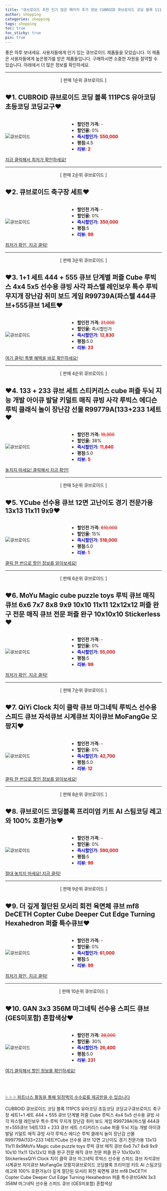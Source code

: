 ```yaml
---
title: "큐브로이드 추천 인기 많은 패키지 추가 정보 CUBROID 큐브로이드 코딩 블록 111PCS"
author: shopping
categories: shopping
tags: shopping
toc: true
toc_sticky: true
pin: true
---
```

좋은 하루 보내세요. 사용자들에게 인기 있는 큐브로이드 제품들을 모았습니다. 이 제품은 사용자들에게 높은평가를 받은 제품들입니다. 구매하시면 소중한 자원을 절약할 수 있습니다. 아래에서 더 많은 정보를 확인하세요.

---
<p class="toplist" style="margin: 0 auto; display: block; width: fit-content;">[ 판매 1순위 큐브로이드 ]</p>

<h2><strong>❤️1. CUBROID 큐브로이드 코딩 블록 111PCS 유아코딩 초등코딩 코딩교구❤️</strong></h2>

<div style="display: flex; align-items: center;">
    <div style="flex: 0.4;">
        <img src="https://thumbnail8.coupangcdn.com/thumbnails/remote/230x230ex/image/vendor_inventory/26e4/f4e712a78df2b86da388d3858ba72222381f5d5c2fc9d5973c822bf8e246.jpg" alt="큐브로이드" style="max-width: 100%;">
    </div>
    <div style="flex: 0.6; margin-left: 10px;">
        <ul>
            <li><strong>할인전 가격:</strong> <del style="color: red;">-</del></li>
            <li><strong>할인율:</strong> 0%</li>
            <li><span style='color:blue'><strong>즉시할인가:</strong></span> <span style='color:red'><strong>550,000</strong></span></li>
            <li><strong>평점:</strong>4.5</li>
            <li><span style='color:blue'><strong>리뷰:</strong></span> <span style='color:red'><strong>2</strong></span></li>
        </ul>
    </div>
</div>
<div class="center">
    <a href="https://selin100587001.github.io?lptag=AF9450613&subid=githubio&pageKey=2113319944&traceid=V0-153&itemId=3589941666&vendorItemId=71575704675" class="myButton">
        지금 클릭해서 최저가 확인하세요!
    </a>
</div>


---
<p class="toplist" style="margin: 0 auto; display: block; width: fit-content;">[ 판매 2순위 큐브로이드 ]</p>

<h2><strong>❤️2. 큐브로이드 축구장 세트❤️</strong></h2>

<div style="display: flex; align-items: center;">
    <div style="flex: 0.4;">
        <img src="https://thumbnail8.coupangcdn.com/thumbnails/remote/230x230ex/image/vendor_inventory/a7d3/eac4475a1ccca32b94aec306911f6f78b5d074196c52459e669b2010cf7d.jpeg" alt="큐브로이드" style="max-width: 100%;">
    </div>
    <div style="flex: 0.6; margin-left: 10px;">
        <ul>
            <li><strong>할인전 가격:</strong> <del style="color: red;">-</del></li>
            <li><strong>할인율:</strong> 0%</li>
            <li><span style='color:blue'><strong>즉시할인가:</strong></span> <span style='color:red'><strong>350,000</strong></span></li>
            <li><strong>평점:</strong>5</li>
            <li><span style='color:blue'><strong>리뷰:</strong></span> <span style='color:red'><strong>99</strong></span></li>
        </ul>
    </div>
</div>
<div class="center">
    <a href="https://selin100587001.github.io?lptag=AF9450613&subid=githubio&pageKey=7787571557&traceid=V0-153&itemId=21061426504&vendorItemId=88123752177" class="myButton">
        최저가 확인, 지금 클릭!
    </a>
</div>


---
<p class="toplist" style="margin: 0 auto; display: block; width: fit-content;">[ 판매 3순위 큐브로이드 ]</p>

<h2><strong>❤️3. 1+1 세트 444 + 555 큐브 단계별 퍼즐 Cube 루빅스 4x4 5x5 선수용 큐빙 사각 파스텔 레인보우 특수 루빅 무지개 장난감 취미 보드 게임 R99739A(파스텔 444큐브+555큐브 1세트❤️</strong></h2>

<div style="display: flex; align-items: center;">
    <div style="flex: 0.4;">
        <img src="https://thumbnail6.coupangcdn.com/thumbnails/remote/230x230ex/image/vendor_inventory/1383/06c0390b0e31f910b093c68fae05d248cbea7c6b37dcc3a764ba04655832.jpg" alt="큐브로이드" style="max-width: 100%;">
    </div>
    <div style="flex: 0.6; margin-left: 10px;">
        <ul>
            <li><strong>할인전 가격:</strong> <del style="color: red;">21,000</del></li>
            <li><strong>할인율:</strong> 즉시할인가</li>
            <li><span style='color:blue'><strong>즉시할인가:</strong></span> <span style='color:red'><strong>12,830</strong></span></li>
            <li><strong>평점:</strong>5.0</li>
            <li><span style='color:blue'><strong>리뷰:</strong></span> <span style='color:red'><strong>23</strong></span></li>
        </ul>
    </div>
</div>
<div class="center">
    <a href="https://selin100587001.github.io?lptag=AF9450613&subid=githubio&pageKey=7865782778&traceid=V0-153&itemId=21474956612&vendorItemId=88529221133" class="myButton">
        여기 클릭! 특별 혜택을 바로 확인하세요!
    </a>
</div>


---
<p class="toplist" style="margin: 0 auto; display: block; width: fit-content;">[ 판매 4순위 큐브로이드 ]</p>

<h2><strong>❤️4. 133 + 233 큐브 세트 스티커리스 cube 퍼즐 두뇌 지능 개발 아이큐 발달 키덜트 매직 큐빙 사각 루빅스 에디슨 루빅 클래식 놀이 장난감 선물 R99779A(133+233 1세트❤️</strong></h2>

<div style="display: flex; align-items: center;">
    <div style="flex: 0.4;">
        <img src="https://thumbnail9.coupangcdn.com/thumbnails/remote/230x230ex/image/vendor_inventory/76d1/c1bb0f2bf6c02e5cc1b469dec64e325860efd1c8bcf98b6545c9ce593820.jpg" alt="큐브로이드" style="max-width: 100%;">
    </div>
    <div style="flex: 0.6; margin-left: 10px;">
        <ul>
            <li><strong>할인전 가격:</strong> <del style="color: red;">19,300</del></li>
            <li><strong>할인율:</strong> 38%</li>
            <li><span style='color:blue'><strong>즉시할인가:</strong></span> <span style='color:red'><strong>11,840</strong></span></li>
            <li><strong>평점:</strong>5.0</li>
            <li><span style='color:blue'><strong>리뷰:</strong></span> <span style='color:red'><strong>5</strong></span></li>
        </ul>
    </div>
</div>
<div class="center">
    <a href="https://selin100587001.github.io?lptag=AF9450613&subid=githubio&pageKey=7883586699&traceid=V0-153&itemId=21566007604&vendorItemId=88617971641" class="myButton">
        놓치지 마세요! 클릭해서 지금 확인!
    </a>
</div>


---
<p class="toplist" style="margin: 0 auto; display: block; width: fit-content;">[ 판매 5순위 큐브로이드 ]</p>

<h2><strong>❤️5. YCube 선수용 큐브 12면 고난이도 경기 전문가용 13x13 11x11 9x9❤️</strong></h2>

<div style="display: flex; align-items: center;">
    <div style="flex: 0.4;">
        <img src="https://thumbnail6.coupangcdn.com/thumbnails/remote/230x230ex/image/vendor_inventory/ac9d/8838df3c40ea0458bfd4385ab4d64bf29a63fc83334aa5a237839ea6ce95.jpg" alt="큐브로이드" style="max-width: 100%;">
    </div>
    <div style="flex: 0.6; margin-left: 10px;">
        <ul>
            <li><strong>할인전 가격:</strong> <del style="color: red;">610,000</del></li>
            <li><strong>할인율:</strong> 15%</li>
            <li><span style='color:blue'><strong>즉시할인가:</strong></span> <span style='color:red'><strong>518,000</strong></span></li>
            <li><strong>평점:</strong>5.0</li>
            <li><span style='color:blue'><strong>리뷰:</strong></span> <span style='color:red'><strong>1</strong></span></li>
        </ul>
    </div>
</div>
<div class="center">
    <a href="https://selin100587001.github.io?lptag=AF9450613&subid=githubio&pageKey=7663108620&traceid=V0-153&itemId=20420944179&vendorItemId=87502518753" class="myButton">
        클릭 한 번으로 할인 정보를 알아보세요!
    </a>
</div>


---
<p class="toplist" style="margin: 0 auto; display: block; width: fit-content;">[ 판매 6순위 큐브로이드 ]</p>

<h2><strong>❤️6. MoYu Magic cube puzzle toys 루빅 큐브 매직 큐브 6x6 7x7 8x8 9x9 10x10 11x11 12x12x12 퍼즐 완구 전문 매직 큐브 전문 퍼즐 완구 10x10x10 Stickerless❤️</strong></h2>

<div style="display: flex; align-items: center;">
    <div style="flex: 0.4;">
        <img src="https://thumbnail6.coupangcdn.com/thumbnails/remote/230x230ex/image/vendor_inventory/5c65/482dde5297f249883ac43a5a7215598cd4d5e2fe39aa0a809e0124000319.png" alt="큐브로이드" style="max-width: 100%;">
    </div>
    <div style="flex: 0.6; margin-left: 10px;">
        <ul>
            <li><strong>할인전 가격:</strong> <del style="color: red;">-</del></li>
            <li><strong>할인율:</strong> 0%</li>
            <li><span style='color:blue'><strong>즉시할인가:</strong></span> <span style='color:red'><strong>55,000</strong></span></li>
            <li><strong>평점:</strong>5</li>
            <li><span style='color:blue'><strong>리뷰:</strong></span> <span style='color:red'><strong>99</strong></span></li>
        </ul>
    </div>
</div>
<div class="center">
    <a href="https://selin100587001.github.io?lptag=AF9450613&subid=githubio&pageKey=8115803161&traceid=V0-153&itemId=23008549779&vendorItemId=90042403914" class="myButton">
        최저가 확인, 지금 클릭!
    </a>
</div>


---
<p class="toplist" style="margin: 0 auto; display: block; width: fit-content;">[ 판매 7순위 큐브로이드 ]</p>

<h2><strong>❤️7. QiYi Clock 치이 클락 큐브 마그네틱 루빅스 선수용 스피드 큐브 자석큐브 시계큐브 치이큐브 MoFangGe 모팡지❤️</strong></h2>

<div style="display: flex; align-items: center;">
    <div style="flex: 0.4;">
        <img src="https://thumbnail6.coupangcdn.com/thumbnails/remote/230x230ex/image/vendor_inventory/1f43/fa0af4a4256364a15402b20e756ea73051a499f55e6b70afe5ecf695f1f7.JPG" alt="큐브로이드" style="max-width: 100%;">
    </div>
    <div style="flex: 0.6; margin-left: 10px;">
        <ul>
            <li><strong>할인전 가격:</strong> <del style="color: red;">-</del></li>
            <li><strong>할인율:</strong> 0%</li>
            <li><span style='color:blue'><strong>즉시할인가:</strong></span> <span style='color:red'><strong>42,700</strong></span></li>
            <li><strong>평점:</strong>5.0</li>
            <li><span style='color:blue'><strong>리뷰:</strong></span> <span style='color:red'><strong>12</strong></span></li>
        </ul>
    </div>
</div>
<div class="center">
    <a href="https://selin100587001.github.io?lptag=AF9450613&subid=githubio&pageKey=7634385092&traceid=V0-153&itemId=20269404311&vendorItemId=87356588555" class="myButton">
        클릭 한 번으로 할인 정보를 알아보세요!
    </a>
</div>


---
<p class="toplist" style="margin: 0 auto; display: block; width: fit-content;">[ 판매 8순위 큐브로이드 ]</p>

<h2><strong>❤️8. 큐브로이드 코딩블록 프리미엄 키트 AI 스팀코딩 레고와 100% 호환가능❤️</strong></h2>

<div style="display: flex; align-items: center;">
    <div style="flex: 0.4;">
        <img src="https://thumbnail9.coupangcdn.com/thumbnails/remote/230x230ex/image/vendor_inventory/efb6/07a3f577dd9078351009240cb0511e59538b71fc27d7af9b8caa1ef35f71.png" alt="큐브로이드" style="max-width: 100%;">
    </div>
    <div style="flex: 0.6; margin-left: 10px;">
        <ul>
            <li><strong>할인전 가격:</strong> <del style="color: red;">-</del></li>
            <li><strong>할인율:</strong> 0%</li>
            <li><span style='color:blue'><strong>즉시할인가:</strong></span> <span style='color:red'><strong>590,000</strong></span></li>
            <li><strong>평점:</strong>5</li>
            <li><span style='color:blue'><strong>리뷰:</strong></span> <span style='color:red'><strong>99</strong></span></li>
        </ul>
    </div>
</div>
<div class="center">
    <a href="https://selin100587001.github.io?lptag=AF9450613&subid=githubio&pageKey=7787571518&traceid=V0-153&itemId=21061426203&vendorItemId=88123751949" class="myButton">
        절대 놓치지 마세요! 지금 클릭!
    </a>
</div>


---
<p class="toplist" style="margin: 0 auto; display: block; width: fit-content;">[ 판매 9순위 큐브로이드 ]</p>

<h2><strong>❤️9. 더 깊게 절단된 모서리 회전 육면체 큐브 mf8 DeCETH Copter Cube Deeper Cut Edge Turning Hexahedron 퍼즐 특수큐브❤️</strong></h2>

<div style="display: flex; align-items: center;">
    <div style="flex: 0.4;">
        <img src="https://thumbnail9.coupangcdn.com/thumbnails/remote/230x230ex/image/vendor_inventory/d8bc/0141cd2135de9feaaa405bea5793fec1d37d665cfd8c54a650696100983d.JPG" alt="큐브로이드" style="max-width: 100%;">
    </div>
    <div style="flex: 0.6; margin-left: 10px;">
        <ul>
            <li><strong>할인전 가격:</strong> <del style="color: red;">-</del></li>
            <li><strong>할인율:</strong> 0%</li>
            <li><span style='color:blue'><strong>즉시할인가:</strong></span> <span style='color:red'><strong>61,000</strong></span></li>
            <li><strong>평점:</strong>5</li>
            <li><span style='color:blue'><strong>리뷰:</strong></span> <span style='color:red'><strong>99</strong></span></li>
        </ul>
    </div>
</div>
<div class="center">
    <a href="https://selin100587001.github.io?lptag=AF9450613&subid=githubio&pageKey=8060171658&traceid=V0-153&itemId=22637940869&vendorItemId=89678808798" class="myButton">
        최저가 확인, 지금 클릭!
    </a>
</div>


---
<p class="toplist" style="margin: 0 auto; display: block; width: fit-content;">[ 판매 10순위 큐브로이드 ]</p>

<h2><strong>❤️10. GAN 3x3 356M 마그네틱 선수용 스피드 큐브 (GES미포함) 혼합색상❤️</strong></h2>

<div style="display: flex; align-items: center;">
    <div style="flex: 0.4;">
        <img src="https://thumbnail6.coupangcdn.com/thumbnails/remote/230x230ex/image/vendor_inventory/7d42/3686f7e88d1b0e04c5aa643709b1d4fe5041cad9241bfe8ae5d803fee404.JPG" alt="큐브로이드" style="max-width: 100%;">
    </div>
    <div style="flex: 0.6; margin-left: 10px;">
        <ul>
            <li><strong>할인전 가격:</strong> <del style="color: red;">38,000</del></li>
            <li><strong>할인율:</strong> 30%</li>
            <li><span style='color:blue'><strong>즉시할인가:</strong></span> <span style='color:red'><strong>26,400</strong></span></li>
            <li><strong>평점:</strong>5.0</li>
            <li><span style='color:blue'><strong>리뷰:</strong></span> <span style='color:red'><strong>231</strong></span></li>
        </ul>
    </div>
</div>
<div class="center">
    <a href="https://selin100587001.github.io?lptag=AF9450613&subid=githubio&pageKey=7955961766&traceid=V0-153&itemId=20379689175&vendorItemId=87463043614" class="myButton">
        여기 클릭해서 할인 정보를 확인하세요!
    </a>
</div>

<br><br><br>[💦 💦 💦 파트너스 활동을 통해 일정액의 수수료를 제공받을 수 있습니다](https://link.coupang.com/a/bcpT2c)<br><br>CUBROID 큐브로이드 코딩 블록 111PCS 유아코딩 초등코딩 코딩교구큐브로이드 축구장 세트1+1 세트 444 + 555 큐브 단계별 퍼즐 Cube 루빅스 4x4 5x5 선수용 큐빙 사각 파스텔 레인보우 특수 루빅 무지개 장난감 취미 보드 게임 R99739A(파스텔 444큐브+555큐브 1세트133 + 233 큐브 세트 스티커리스 cube 퍼즐 두뇌 지능 개발 아이큐 발달 키덜트 매직 큐빙 사각 루빅스 에디슨 루빅 클래식 놀이 장난감 선물 R99779A(133+233 1세트YCube 선수용 큐브 12면 고난이도 경기 전문가용 13x13 11x11 9x9MoYu Magic cube puzzle toys 루빅 큐브 매직 큐브 6x6 7x7 8x8 9x9 10x10 11x11 12x12x12 퍼즐 완구 전문 매직 큐브 전문 퍼즐 완구 10x10x10 StickerlessQiYi Clock 치이 클락 큐브 마그네틱 루빅스 선수용 스피드 큐브 자석큐브 시계큐브 치이큐브 MoFangGe 모팡지큐브로이드 코딩블록 프리미엄 키트 AI 스팀코딩 레고와 100% 호환가능더 깊게 절단된 모서리 회전 육면체 큐브 mf8 DeCETH Copter Cube Deeper Cut Edge Turning Hexahedron 퍼즐 특수큐브GAN 3x3 356M 마그네틱 선수용 스피드 큐브 (GES미포함) 혼합색상